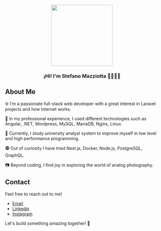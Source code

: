 <p align="center" width="300">
  <img align="center" width="200" src="https://media.giphy.com/media/fmkYSBlJt3XjNF6p9c/giphy.gif" />
  <h3 align="center">¡Hi! I'm Stefano Mazziotta 👨🏻‍💻📸</h3>
</p>

## About Me

<p>🌐 I'm a passionate full-stack web developer with a great interest in Laravel projects and how internet works.</p>
<p>💼 In my professional experience, I used different technologies such as Angular, .NET, Wordpress, MySQL, MariaDB, Nginx, Linux.</p>
<p>📖 Currently, I study university analyst system to improve myself in low level and high performance programming.</p>
<p>🕵️ Out of curiosity I have tried Next.js, Docker, Node.js, PostgreSQL, GraphQL.</p>
<p>📷 Beyond coding, I find joy in exploring the world of analog photography.</p>

## Contact

Feel free to reach out to me!

- [Email](mailto:mazziottastefano@gmail.com)
- [Linkedin](https://www.linkedin.com/in/stefanomazziotta)
- [Instagram](https://www.instagram.com/stefanomzt/)

Let's build something amazing together! 🚀
